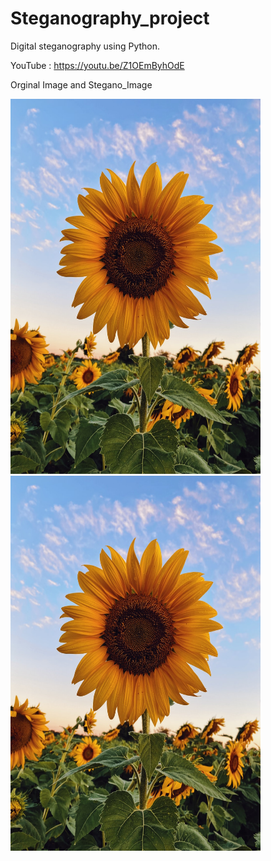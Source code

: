 # Steganography_project
Digital steganography using Python.

YouTube : https://youtu.be/Z1OEmByhOdE 

Orginal Image and Stegano_Image

<p float="left">
  <img src="/Example_IMG/sunFlower.png" width="400" height="600" />
  <img src="/Example_IMG/result.png" width="400" height="600" /> 
</p>
